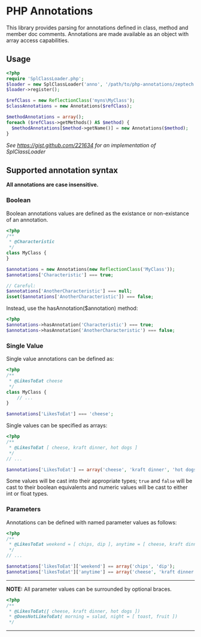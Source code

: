 # PHP Annotations

This library provides parsing for annotations defined in class, method and
member doc comments. Annotations are made available as an object with array
access capabilities.

## Usage

```php
<?php
require 'SplClassLoader.php';
$loader = new SplClassLoader('anno', '/path/to/php-annotations/zeptech');
$loader->register();

$refClass = new ReflectionClass('myns\MyClass');
$classAnnotations = new Annotations($refClass);

$methodAnnotations = array();
foreach ($refClass->getMethods() AS $method) {
  $methodAnnotations[$method->getName()] = new Annotations($method);
}
```
*See <https://gist.github.com/221634> for an implementation of SplClassLoader*

## Supported annotation syntax

**All annotations are case insensitive.**

### Boolean

Boolean annotations values are defined as the existance or non-existance of an
annotation.

```php
<?php
/**
 * @Characteristic
 */
class MyClass {
}

$annotations = new Annotations(new ReflectionClass('MyClass'));
$annotations['Characteristic'] === true;

// Careful:
$annotations['AnotherCharacteristic'] === null;
isset($annotations['AnotherCharacteristic']) === false;
```

Instead, use the hasAnnotation($annotation) method:

```php
<?php
$annotations->hasAnnotation('Characteristic') === true;
$annotations->hasAnnotation('AnotherCharacteristic') === false;
```

### Single Value

Single value annotations can be defined as:

```php
<?php
/**
 * @LikesToEat cheese
 */
class MyClass {
    // ...
}

$annotations['LikesToEat'] === 'cheese';
```

Single values can be specified as arrays:

```php
<?php
/**
 * @LikesToEat [ cheese, kraft dinner, hot dogs ]
 */
// ...

$annotations['LikesToEat'] == array('cheese', 'kraft dinner', 'hot dogs');
```
Some values will be cast into their appropriate types; `true` and `false` will
be cast to their boolean equivalents and numeric values will be cast to either
int or float types.

### Parameters

Annotations can be defined with named parameter values as follows:

```php
<?php
/**
 * @LikesToEat weekend = [ chips, dip ], anytime = [ cheese, kraft dinner, hot dogs ]
 */
// ...

$annotations['likesToEat']['weekend'] == array('chips', 'dip');
$annotations['likesToEat']['anytime'] == array('cheese', 'kraft dinner', 'hot dogs');
```

* * *
**NOTE:** All parameter values can be surrounded by optional braces.
```php
<?php
/**
 * @LikesToEat([ cheese, kraft dinner, hot dogs ])
 * @DoesNotLikeToEat( morning = salad, night = [ toast, fruit ])
 */
```
* * *

